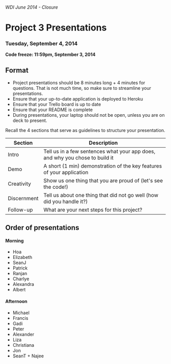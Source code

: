 ###### WDI June 2014 - Closure

# Project 3 Presentations

### Tuesday, September 4, 2014

**Code freeze: 11:59pm, September 3, 2014**

## Format

* Project presentations should be 8 minutes long + 4 minutes for questions. That is not much time, so make sure to streamline your presentations.
* Ensure that your up-to-date application is deployed to Heroku
* Ensure that your Trello board is up to date
* Ensure that your README is complete
* During presentations, your laptop should not be open, unless you are on deck to present.

Recall the 4 sections that serve as guidelines to structure your presentation.

| Section       | Description |
| ------------- | ----------- |
| Intro         | Tell us in a few sentences what your app does, and why you chose to build it |
| Demo          | A short (1 min) demonstration of the key features of your application |
| Creativity    | Show us one thing that you are proud of (let's see the code!) |
| Discernment   | Tell us about one thing that did not go well (how did you handle it?) |
| Follow-up     | What are your next steps for this project? |

## Order of presentations

#### Morning

* Hoa
* Elizabeth
* SeanJ
* Patrick
* Ranjan
* Charlye
* Alexandra
* Albert

#### Afternoon

* Michael
* Francis
* Gadi
* Peter
* Alexander
* Liza
* Christiana
* Jon
* SeanT + Najee
